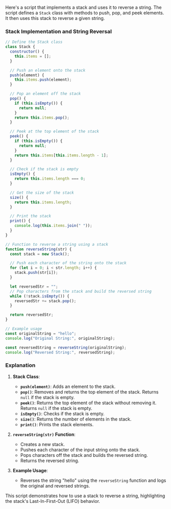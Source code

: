 Here's a script that implements a stack and uses it to reverse a string. The script defines a `Stack` class with methods to push, pop, and peek elements. It then uses this stack to reverse a given string.

### Stack Implementation and String Reversal

```javascript
// Define the Stack class
class Stack {
  constructor() {
    this.items = [];
  }

  // Push an element onto the stack
  push(element) {
    this.items.push(element);
  }

  // Pop an element off the stack
  pop() {
    if (this.isEmpty()) {
      return null;
    }
    return this.items.pop();
  }

  // Peek at the top element of the stack
  peek() {
    if (this.isEmpty()) {
      return null;
    }
    return this.items[this.items.length - 1];
  }

  // Check if the stack is empty
  isEmpty() {
    return this.items.length === 0;
  }

  // Get the size of the stack
  size() {
    return this.items.length;
  }

  // Print the stack
  print() {
    console.log(this.items.join(" "));
  }
}

// Function to reverse a string using a stack
function reverseString(str) {
  const stack = new Stack();

  // Push each character of the string onto the stack
  for (let i = 0; i < str.length; i++) {
    stack.push(str[i]);
  }

  let reversedStr = "";
  // Pop characters from the stack and build the reversed string
  while (!stack.isEmpty()) {
    reversedStr += stack.pop();
  }

  return reversedStr;
}

// Example usage
const originalString = "hello";
console.log("Original String:", originalString);

const reversedString = reverseString(originalString);
console.log("Reversed String:", reversedString);
```

### Explanation

1. **Stack Class**:

   - **`push(element)`**: Adds an element to the stack.
   - **`pop()`**: Removes and returns the top element of the stack. Returns `null` if the stack is empty.
   - **`peek()`**: Returns the top element of the stack without removing it. Returns `null` if the stack is empty.
   - **`isEmpty()`**: Checks if the stack is empty.
   - **`size()`**: Returns the number of elements in the stack.
   - **`print()`**: Prints the stack elements.

2. **`reverseString(str)` Function**:

   - Creates a new stack.
   - Pushes each character of the input string onto the stack.
   - Pops characters off the stack and builds the reversed string.
   - Returns the reversed string.

3. **Example Usage**:
   - Reverses the string "hello" using the `reverseString` function and logs the original and reversed strings.

This script demonstrates how to use a stack to reverse a string, highlighting the stack's Last-In-First-Out (LIFO) behavior.
